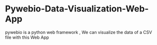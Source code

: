 # Pywebio-Data-Visualization-Web-App
pywebio is a python web framework , We can visualize the data of a CSV file with this Web App
